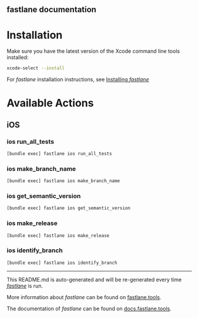 fastlane documentation
----

# Installation

Make sure you have the latest version of the Xcode command line tools installed:

```sh
xcode-select --install
```

For _fastlane_ installation instructions, see [Installing _fastlane_](https://docs.fastlane.tools/#installing-fastlane)

# Available Actions

## iOS

### ios run_all_tests

```sh
[bundle exec] fastlane ios run_all_tests
```



### ios make_branch_name

```sh
[bundle exec] fastlane ios make_branch_name
```



### ios get_semantic_version

```sh
[bundle exec] fastlane ios get_semantic_version
```



### ios make_release

```sh
[bundle exec] fastlane ios make_release
```



### ios identify_branch

```sh
[bundle exec] fastlane ios identify_branch
```



----

This README.md is auto-generated and will be re-generated every time [_fastlane_](https://fastlane.tools) is run.

More information about _fastlane_ can be found on [fastlane.tools](https://fastlane.tools).

The documentation of _fastlane_ can be found on [docs.fastlane.tools](https://docs.fastlane.tools).
